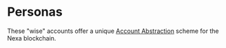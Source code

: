 # Personas

These "wise" accounts offer a unique [Account Abstraction](https://docs.personas.cash) scheme for the Nexa blockchain.
